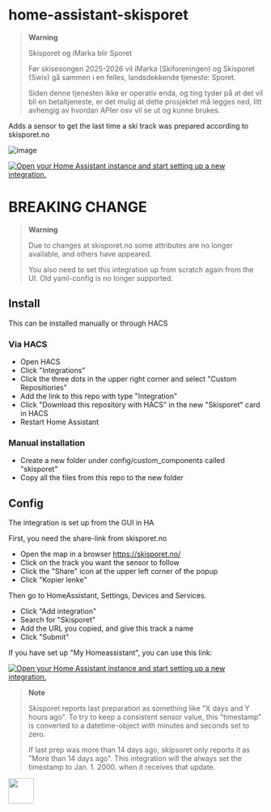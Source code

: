 # home-assistant-skisporet

> **Warning**
>
> Skisporet og iMarka blir Sporet
>
> Før skisesongen 2025-2026 vil iMarka (Skiforeningen) og Skisporet (Swix) gå sammen i en felles, landsdekkende tjeneste: Sporet.
>
> Siden denne tjenesten ikke er operativ enda, og ting tyder på at det vil bli en betaltjeneste, er det mulig at dette prosjektet må legges ned,
> litt avhengig av hvordan APIer osv vil se ut og kunne brukes.



Adds a sensor to get the last time a ski track was prepared according to skisporet.no

![image](https://user-images.githubusercontent.com/203184/219651567-db1f47df-bc0f-4988-8dc6-f3260c86f33c.png)


[![Open your Home Assistant instance and start setting up a new integration.](https://my.home-assistant.io/badges/config_flow_start.svg)](https://my.home-assistant.io/redirect/config_flow_start/?domain=skisporet)

# BREAKING CHANGE

> **Warning**
>
> Due to changes at skisporet.no some attributes are no longer available, and others have appeared.
> 
> You also need to set this integration up from scratch again from the UI.  Old yaml-config is no longer supported.

## Install

This can be installed manually or through HACS

### Via HACS
* Open HACS
* Click "Integrations"
* Click the three dots in the upper right corner and select "Custom Repositiories"
* Add the link to this repo with type "Integration"
* Click "Download this repository with HACS" in the new "Skisporet" card in HACS
* Restart Home Assistant

### Manual installation
* Create a new folder under config/custom_components called "skisporet"
* Copy all the files from this repo to the new folder

## Config
The integration is set up from the GUI in HA

First, you need the share-link from skisporet.no
* Open the map in a browser https://skisporet.no/
* Click on the track you want the sensor to follow
* Click the "Share" icon at the upper left corner of the popup
* Click "Kopier lenke"

Then go to HomeAssistant, Settings, Devices and Services.
* Click "Add integration"
* Search for "Skisporet"
* Add the URL you copied, and give this track a name
* Click "Submit"

If you have set up "My Homeassistant", you can use this link:

[![Open your Home Assistant instance and start setting up a new integration.](https://my.home-assistant.io/badges/config_flow_start.svg)](https://my.home-assistant.io/redirect/config_flow_start/?domain=skisporet)

> **Note**
>
> Skisporet reports last preparation as something like "X days and Y hours ago".  To try to keep a consistent sensor value, this "timestamp" is converted to a datetime-object with minutes and seconds set to zero.  
>
> If last prep was more than 14 days ago, skipsoret only reports it as "More than 14 days ago".  This integration will the always set the timestamp to Jan. 1. 2000. when it receives that update.


<a href="https://www.buymeacoffee.com/olatho" target="_blank">
<img src="https://user-images.githubusercontent.com/203184/184674974-db7b9e53-8c5a-40a0-bf71-c01311b36b0a.png" style="height: 50px !important;"> 
</a>
